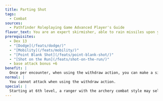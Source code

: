 ```yaml
---
title: Parting Shot
tags:
  - Combat
sources:
  - Pathfinder Roleplaying Game Advanced Player's Guide
flavor_text: You are an expert skirmisher, able to rain missiles upon your enemies whether advancing or retreating.
prerequisites:
  - Dex 13
  - "[Dodge](/feats/dodge/)"
  - "[Mobility](/feats/mobility/)"
  - "[Point Blank Shot](/feats/point-blank-shot/)"
  - "[Shot on the Run](/feats/shot-on-the-run/)"
  - base attack bonus +6
benefit: |
  Once per encounter, when using the withdraw action, you can make a single ranged attack at any point during your movement.
normal: |
  You cannot attack when using the withdraw action.
special: |
  Starting at 6th level, a ranger with the archery combat style may select [Parting Shot](/feats/parting-shot/) as a combat style feat.
---
```


